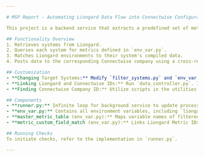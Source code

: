 ```yaml
---

# MSP Report - Automating Liongard Data Flow into Connectwise Configurations

This project is a backend service that extracts a predefined set of metrics from specific system types in Liongard, specifically N-Able RMM, Sentinel One, and N-Able backups (Cove). It matches Liongard environments with Connectwise company IDs and updates the reports accordingly.

## Functionality Overview
1. Retrieves systems from Liongard.
2. Queries each system for metrics defined in `env_var.py`.
3. Matches Liongard environments to their system's compiled data.
4. Posts data to the corresponding Connectwise company using a cross-reference JSON file (`lg_env_to_cw_companies.json`).

## Customization
- **Changing Target Systems:** Modify `filter_systems.py` and `env_var.py`. Note: `env_var.py` requires understanding the comments within the file for proper configuration.
- **Linking Liongard and Connectwise IDs:** Run `data_controller.py`. It operates in an infinite loop and can be scripted to process multiple accounts from a separate data file.
- **Finding Connectwise Company ID:** Utilize scripts in the utilities folder (`grab_cw_companies.py`, `filter_cw_companies.py`, and `search_cw_companies.py`) for retrieval and filtering of Connectwise company IDs.

## Components
- **runner.py:** Infinite loop for background service to update processes.
- **env_var.py:** Contains all environment variables, including `liongard_controller`, the main object for Liongard API calls.
- **master_metric_table (env_var.py):** Maps variable names of filtered systems to a list of metric IDs for desired data extraction.
- **metric_custom_field_match (env_var.py):** Links Liongard Metric IDs to Connectwise configuration custom field IDs. Requires custom field setup in Connectwise or modification of `update_reports()` for different field handling.

## Running Checks
To initiate checks, refer to the implementation in `runner.py`.

---
```

